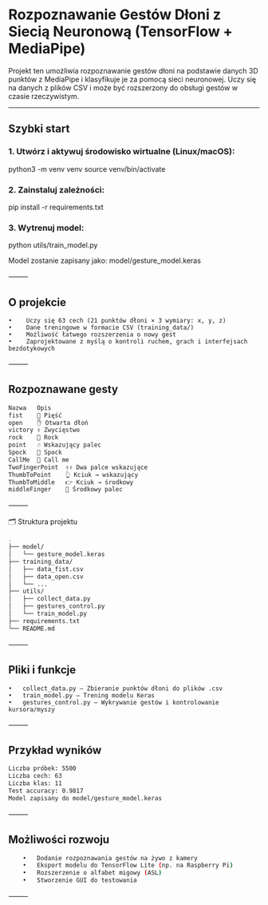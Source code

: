 #  Rozpoznawanie Gestów Dłoni z Siecią Neuronową (TensorFlow + MediaPipe)

Projekt ten umożliwia rozpoznawanie gestów dłoni na podstawie danych 3D punktów z MediaPipe i klasyfikuje je za pomocą sieci neuronowej. Uczy się na danych z plików CSV i może być rozszerzony do obsługi gestów w czasie rzeczywistym.


---

##  Szybki start

### 1. Utwórz i aktywuj środowisko wirtualne (Linux/macOS):
python3 -m venv venv
source venv/bin/activate

### 2. Zainstaluj zależności:
pip install -r requirements.txt

### 3. Wytrenuj model:
python utils/train_model.py

Model zostanie zapisany jako: model/gesture_model.keras

⸻

## O projekcie
	•	 Uczy się 63 cech (21 punktów dłoni × 3 wymiary: x, y, z)
	•	 Dane treningowe w formacie CSV (training_data/)
	•	 Możliwość łatwego rozszerzenia o nowy gest
	•	 Zaprojektowane z myślą o kontroli ruchem, grach i interfejsach bezdotykowych

⸻

## Rozpoznawane gesty
```bash
Nazwa	Opis
fist	👊 Pięść
open	✋ Otwarta dłoń
victory	✌️ Zwycięstwo
rock	🤘 Rock
point	☝️ Wskazujący palec
Spock	🖖 Spock
CallMe	🤙 Call me
TwoFingerPoint	✌️✌️ Dwa palce wskazujące
ThumbToPoint	👆 Kciuk → wskazujący
ThumbToMiddle	👉 Kciuk → środkowy
middleFinger	🖕 Środkowy palec
```

⸻

🗂️ Struktura projektu
```bash
.
├── model/
│   └── gesture_model.keras
├── training_data/
│   ├── data_fist.csv
│   ├── data_open.csv
│   └── ...
├── utils/
│   ├── collect_data.py
│   ├── gestures_control.py
│   └── train_model.py
├── requirements.txt
└── README.md
```

⸻

## Pliki i funkcje

	•	collect_data.py – Zbieranie punktów dłoni do plików .csv
	•	train_model.py – Trening modelu Keras
	•	gestures_control.py – Wykrywanie gestów i kontrolowanie kursora/myszy

⸻

## Przykład wyników
```bash
Liczba próbek: 5500
Liczba cech: 63
Liczba klas: 11
Test accuracy: 0.9817
Model zapisany do model/gesture_model.keras
```


⸻

## Możliwości rozwoju
```bash
	•	Dodanie rozpoznawania gestów na żywo z kamery
	•	Eksport modelu do TensorFlow Lite (np. na Raspberry Pi)
	•	Rozszerzenie o alfabet migowy (ASL)
	•	Stworzenie GUI do testowania
```
⸻
